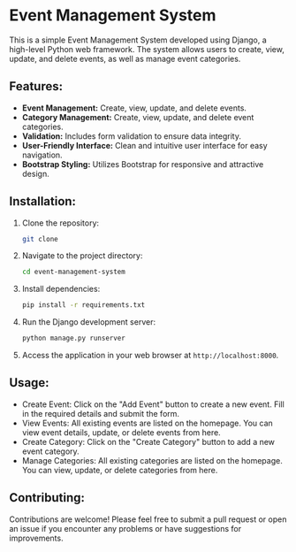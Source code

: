 # Event Management System

This is a simple Event Management System developed using Django, a high-level Python web framework. The system allows users to create, view, update, and delete events, as well as manage event categories.

## Features:
- **Event Management:** Create, view, update, and delete events.
- **Category Management:** Create, view, update, and delete event categories.
- **Validation:** Includes form validation to ensure data integrity.
- **User-Friendly Interface:** Clean and intuitive user interface for easy navigation.
- **Bootstrap Styling:** Utilizes Bootstrap for responsive and attractive design.

## Installation:
1. Clone the repository:
   ```bash
   git clone 
   ```

2. Navigate to the project directory:
   ```bash
   cd event-management-system
   ```

3. Install dependencies:
   ```bash
   pip install -r requirements.txt
   ```

4. Run the Django development server:
   ```bash
   python manage.py runserver
   ```

5. Access the application in your web browser at `http://localhost:8000`.

## Usage:
- Create Event: Click on the "Add Event" button to create a new event. Fill in the required details and submit the form.
- View Events: All existing events are listed on the homepage. You can view event details, update, or delete events from here.
- Create Category: Click on the "Create Category" button to add a new event category.
- Manage Categories: All existing categories are listed on the homepage. You can view, update, or delete categories from here.

## Contributing:
Contributions are welcome! Please feel free to submit a pull request or open an issue if you encounter any problems or have suggestions for improvements.

